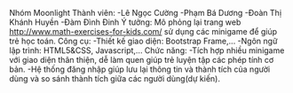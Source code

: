 Nhóm Moonlight
  Thành viên:
    -Lê Ngọc Cường
    -Phạm Bá Dương
    -Đoàn Thị Khánh Huyền
    -Đàm Đình Đinh
   Ý tưởng: Mô phỏng lại trang web http://www.math-exercises-for-kids.com/ sử dụng các minigame để giúp trẻ học toán.
   Công cụ:
    -Thiết kế giao diện: Bootstrap Frame,...
    -Ngôn ngữ lập trình: HTML5&CSS, Javascript,...
   Chức năng:
    -Tích hợp nhiều minigame với giao diện thân thiện, dễ làm quen giúp trẻ luyện tập các phép tính cơ bản.
    -Hệ thống đăng nhập giúp lưu lại thông tin và thành tích của người dùng và so sánh thành tích giữa các người dùng(dự kiến).
	